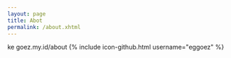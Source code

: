 ```yaml
---
layout: page
title: Abot
permalink: /about.xhtml
---
```


ke goez.my.id/about
{% include icon-github.html username="eggoez" %}
